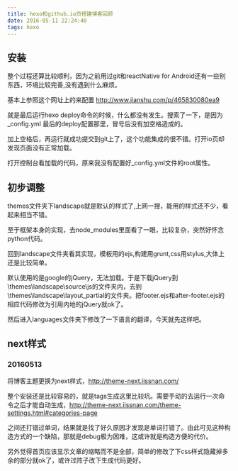 ```yaml
---
title: hexo和github.io页搭建博客回顾
date: 2016-05-11 22:24:40
tags: hexo
---
```


## 安装

整个过程还算比较顺利，因为之前用过git和reactNative for Android还有一些别东西，环境比较完善,没有遇到什么麻烦。

基本上参照这个网址上的来配置 http://www.jianshu.com/p/465830080ea9

就是最后运行hexo deploy命令的时候，什么都没有发生。搜索了一下，是因为_config.yml 最后的deploy配置那里，冒号后没有加空格造成的。

加上空格后，再运行就成功提交到git上了，这个功能集成的很不错。打开io页却发现页面没有正常加载。

打开控制台看加载的代码，原来我没有配置好_config.yml文件的root属性。

## 初步调整

themes文件夹下landscape就是默认的样式了,上网一搜，能用的样式还不少，看起来相当不错。

至于框架本身的实现，去node_modules里面看了一眼，比较复杂，突然好怀念python代码。

回到landscape文件夹看其实现，模板用的ejs,构建用grunt,css用stylus,大体上还是比较简单。

默认使用的是google的jQuery，无法加载。于是下载jQuery到\themes\landscape\source\js的文件夹内，去到\themes\landscape\layout\_partial的文件夹。把footer.ejs和after-footer.ejs的相应代码修改为引用内地的jQuery就ok了。

然后进入languages文件夹下修改了一下语言的翻译，今天就先这样吧。

## next样式
### 20160513

将博客主题更换为next样式，http://theme-next.iissnan.com/

整个安装还是比较容易的，就是tags生成这里比较坑。需要手动的去运行一次命令之后才能自动生成，http://theme-next.iissnan.com/theme-settings.html#categories-page

之间还打错过单词，结果就是找了好久原因才发现是单词打错了。由此可见这种构造方式的一个缺陷，那就是debug极为困难，这或许就是构造方便的代价。

另外觉得首页应该显示文章的缩略而不是全部，简单的修改了下css样式隐藏掉多余的部分就ok了，或许过阵子改下生成代码更好。

